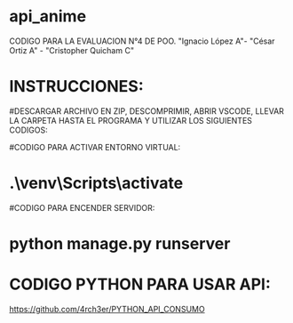 # api_anime
CODIGO PARA LA EVALUACION N°4 DE POO. "Ignacio López A"- "César Ortiz A" - "Cristopher Quicham C"

# INSTRUCCIONES:
#DESCARGAR ARCHIVO EN ZIP, DESCOMPRIMIR, ABRIR VSCODE, LLEVAR LA CARPETA HASTA EL PROGRAMA Y UTILIZAR LOS SIGUIENTES CODIGOS:

#CODIGO PARA ACTIVAR ENTORNO VIRTUAL:
# .\venv\Scripts\activate  

#CODIGO PARA ENCENDER SERVIDOR:
# python manage.py runserver

# CODIGO PYTHON PARA USAR API:
https://github.com/4rch3er/PYTHON_API_CONSUMO
